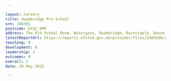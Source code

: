 ```yaml
---

layout: nursery
title: Swimbridge Pre School
urn: 106381
postcode: EX32 0PR
address: The Old School Room, Watergate, Swimbridge, Barnstaple, Devon, EX32 0PR
latestReportUrl: https://reports.ofsted.gov.uk/provider/files/2485658/urn/106381.pdf
teaching: 0
development: 0
leadership: 2
outcomes: 0
overall: 2
date: 20 May 2015

---
```


